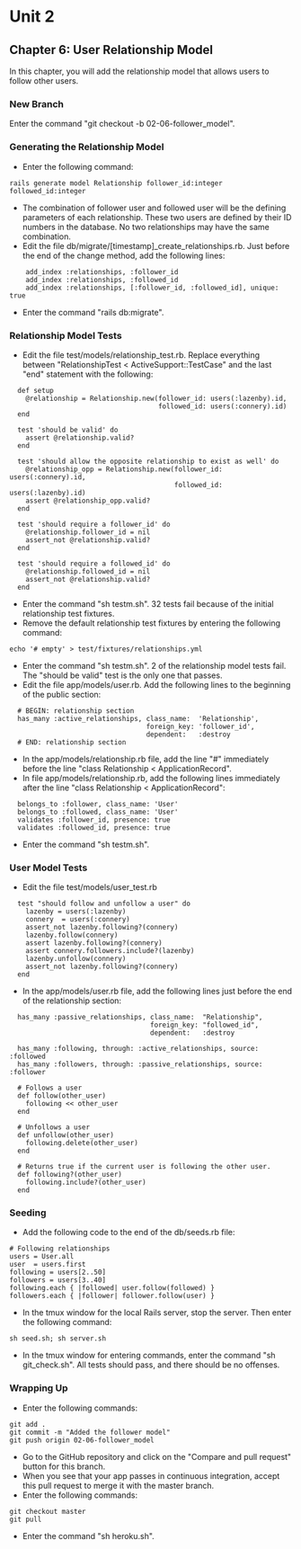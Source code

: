 # Unit 2
## Chapter 6: User Relationship Model

In this chapter, you will add the relationship model that allows users to follow other users.

### New Branch
Enter the command "git checkout -b 02-06-follower_model".

### Generating the Relationship Model
* Enter the following command:
```
rails generate model Relationship follower_id:integer followed_id:integer
```
* The combination of follower user and followed user will be the defining parameters of each relationship.  These two users are defined by their ID numbers in the database.  No two relationships may have the same combination.
* Edit the file db/migrate/[timestamp]_create_relationships.rb.  Just before the end of the change method, add the following lines:
```
    add_index :relationships, :follower_id
    add_index :relationships, :followed_id
    add_index :relationships, [:follower_id, :followed_id], unique: true
```
* Enter the command "rails db:migrate".

### Relationship Model Tests
* Edit the file test/models/relationship_test.rb.  Replace everything between "RelationshipTest < ActiveSupport::TestCase" and the last "end" statement with the following:
```
  def setup
    @relationship = Relationship.new(follower_id: users(:lazenby).id,
                                     followed_id: users(:connery).id)
  end

  test 'should be valid' do
    assert @relationship.valid?
  end

  test 'should allow the opposite relationship to exist as well' do
    @relationship_opp = Relationship.new(follower_id: users(:connery).id,
                                         followed_id: users(:lazenby).id)
    assert @relationship_opp.valid?          
  end

  test 'should require a follower_id' do
    @relationship.follower_id = nil
    assert_not @relationship.valid?
  end

  test 'should require a followed_id' do
    @relationship.followed_id = nil
    assert_not @relationship.valid?
  end
```
* Enter the command "sh testm.sh".  32 tests fail because of the initial relationship test fixtures.
* Remove the default relationship test fixtures by entering the following command:
```
echo '# empty' > test/fixtures/relationships.yml
```
* Enter the command "sh testm.sh".  2 of the relationship model tests fail.  The "should be valid" test is the only one that passes.
* Edit the file app/models/user.rb.  Add the following lines to the beginning of the public section:
```
  # BEGIN: relationship section
  has_many :active_relationships, class_name:  'Relationship',
                                  foreign_key: 'follower_id',
                                  dependent:   :destroy
  # END: relationship section
```
* In the app/models/relationship.rb file, add the line "#" immediately before the line "class Relationship < ApplicationRecord".
* In file app/models/relationship.rb, add the following lines immediately after the line "class Relationship < ApplicationRecord":
```
  belongs_to :follower, class_name: 'User'
  belongs_to :followed, class_name: 'User'
  validates :follower_id, presence: true
  validates :followed_id, presence: true
```
* Enter the command "sh testm.sh".

### User Model Tests
* Edit the file test/models/user_test.rb
```
  test "should follow and unfollow a user" do
    lazenby = users(:lazenby)
    connery  = users(:connery)
    assert_not lazenby.following?(connery)
    lazenby.follow(connery)
    assert lazenby.following?(connery)
    assert connery.followers.include?(lazenby)
    lazenby.unfollow(connery)
    assert_not lazenby.following?(connery)
  end
```
* In the app/models/user.rb file, add the following lines just before the end of the relationship section:
```
  has_many :passive_relationships, class_name:  "Relationship",
                                   foreign_key: "followed_id",
                                   dependent:   :destroy

  has_many :following, through: :active_relationships, source: :followed
  has_many :followers, through: :passive_relationships, source: :follower

  # Follows a user
  def follow(other_user)
    following << other_user
  end

  # Unfollows a user
  def unfollow(other_user)
    following.delete(other_user)
  end

  # Returns true if the current user is following the other user.
  def following?(other_user)
    following.include?(other_user)
  end
```

### Seeding
* Add the following code to the end of the db/seeds.rb file:
```
# Following relationships
users = User.all
user  = users.first
following = users[2..50]
followers = users[3..40]
following.each { |followed| user.follow(followed) }
followers.each { |follower| follower.follow(user) }
```
* In the tmux window for the local Rails server, stop the server.  Then enter the following command:
```
sh seed.sh; sh server.sh
```
* In the tmux window for entering commands, enter the command "sh git_check.sh".  All tests should pass, and there should be no offenses.

### Wrapping Up
* Enter the following commands:
```
git add .
git commit -m "Added the follower model"
git push origin 02-06-follower_model
```
* Go to the GitHub repository and click on the "Compare and pull request" button for this branch.
* When you see that your app passes in continuous integration, accept this pull request to merge it with the master branch.
* Enter the following commands:
```
git checkout master
git pull
```
* Enter the command "sh heroku.sh".
